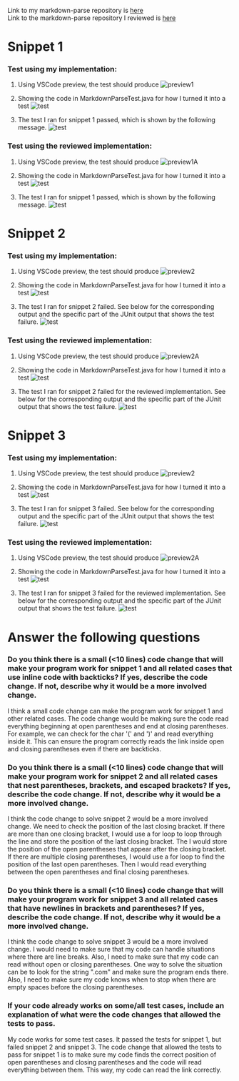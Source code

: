 Link to my markdown-parse repository is [here](https://github.com/MikiiiST/markdown-parser) <br>
Link to the markdown-parse repository I reviewed is [here](https://github.com/ayushs2725/markdown-parser)

# Snippet 1
### Test using my implementation:

1) Using VSCode preview, the test should produce
![preview1](snippet1Preview.png)

2) Showing the code in MarkdownParseTest.java for how I turned it into a test
![test](snippet1How.png)

3) The test I ran for snippet 1 passed, which is shown by the following message.
![test](snippet1TestJava.png)

### Test using the reviewed implementation:
1) Using VSCode preview, the test should produce
![preview1A](snippet1PreviewA.png)

2) Showing the code in MarkdownParseTest.java for how I turned it into a test
![test](snippet1How.png)

3) The test I ran for snippet 1 passed, which is shown by the following message.
![test](snippet1TestA.png)

# Snippet 2
### Test using my implementation:

1) Using VSCode preview, the test should produce
![preview2](snippet2PreviewMe.png)

2) Showing the code in MarkdownParseTest.java for how I turned it into a test
![test](snippet2How.png)

3) The test I ran for snippet 2 failed. See below for the corresponding output and the specific part of the JUnit output that shows the test failure.
![test](snippet2TestMe.png)

### Test using the reviewed implementation:
1) Using VSCode preview, the test should produce
![preview2A](snippet2PreviewA.png)

2) Showing the code in MarkdownParseTest.java for how I turned it into a test
![test](snippet2How.png)

3) The test I ran for snippet 2 failed for the reviewed implementation. See below for the corresponding output and the specific part of the JUnit output that shows the test failure.
![test](snippet2TestA.png)

# Snippet 3
### Test using my implementation:

1) Using VSCode preview, the test should produce
![preview2](snippet3PreviewMe.png)

2) Showing the code in MarkdownParseTest.java for how I turned it into a test
![test](snippet3How.png)

3) The test I ran for snippet 3 failed. See below for the corresponding output and the specific part of the JUnit output that shows the test failure.
![test](snippet3TestMe.png)

### Test using the reviewed implementation:
1) Using VSCode preview, the test should produce
![preview2A](snippet3PreviewA.png)

2) Showing the code in MarkdownParseTest.java for how I turned it into a test
![test](snippet3How.png)

3) The test I ran for snippet 3 failed for the reviewed implementation. See below for the corresponding output and the specific part of the JUnit output that shows the test failure.
![test](snippet3TestA.png)

# Answer the following questions
### Do you think there is a small (<10 lines) code change that will make your program work for snippet 1 and all related cases that use inline code with backticks? If yes, describe the code change. If not, describe why it would be a more involved change.
I think a small code change can make the program work for snippet 1 and other related cases. The code change would be making sure the code read everything beginning at open parentheses and end at closing parentheses. For example, we can check for the char '(' and ')' and read everything inside it. This can ensure the program correctly reads the link inside open and closing parentheses even if there are backticks.

### Do you think there is a small (<10 lines) code change that will make your program work for snippet 2 and all related cases that nest parentheses, brackets, and escaped brackets? If yes, describe the code change. If not, describe why it would be a more involved change.
I think the code change to solve snippet 2 would be a more involved change. We need to check the position of the last closing bracket. If there are more than one closing bracket, I would use a for loop to loop through the line and store the position of the last closing bracket. The I would store the position of the open parentheses that appear after the closing bracket. If there are multiple closing parentheses, I would use a for loop to find the position of the last open parentheses. Then I would read everything between the open parentheses and final closing parentheses.

### Do you think there is a small (<10 lines) code change that will make your program work for snippet 3 and all related cases that have newlines in brackets and parentheses? If yes, describe the code change. If not, describe why it would be a more involved change.
I think the code change to solve snippet 3 would be a more involved change. I would need to make sure that my code can handle situations where there are line breaks. Also, I need to make sure that my code can read without open or closing parentheses. One way to solve the situation can be to look for the string ".com" and make sure the program ends there. Also, I need to make sure my code knows when to stop when there are empty spaces before the closing parentheses. 

### If your code already works on some/all test cases, include an explanation of what were the code changes that allowed the tests to pass.
My code works for some test cases. It passed the tests for snippet 1, but failed snippet 2 and snippet 3. The code change that allowed the tests to pass for snippet 1 is to make sure my code finds the correct position of open parentheses and closing parentheses and the code will read everything between them. This way, my code can read the link correctly. 
